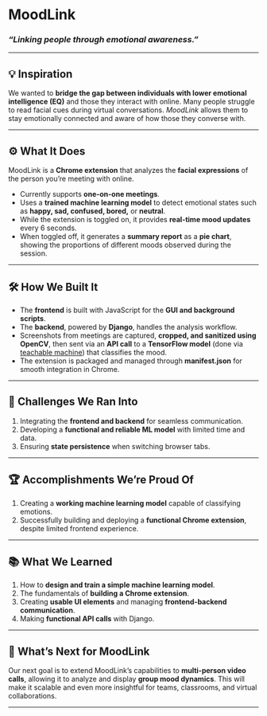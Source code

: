 # MoodLink  
### *“Linking people through emotional awareness.”*  

---

## 💡 Inspiration  
We wanted to **bridge the gap between individuals with lower emotional intelligence (EQ)** and those they interact with online. Many people struggle to read facial cues during virtual conversations. *MoodLink* allows them to stay emotionally connected and aware of how those they converse with.

---

## ⚙️ What It Does  
MoodLink is a **Chrome extension** that analyzes the **facial expressions** of the person you’re meeting with online.  

- Currently supports **one-on-one meetings**.  
- Uses a **trained machine learning model** to detect emotional states such as **happy, sad, confused, bored,** or **neutral**.  
- While the extension is toggled on, it provides **real-time mood updates** every 6 seconds.  
- When toggled off, it generates a **summary report** as a **pie chart**, showing the proportions of different moods observed during the session.

---

## 🛠️ How We Built It  
- The **frontend** is built with JavaScript for the **GUI and background scripts**.  
- The **backend**, powered by **Django**, handles the analysis workflow.  
- Screenshots from meetings are captured, **cropped, and sanitized using OpenCV**, then sent via an **API call** to a **TensorFlow model** (done via [teachable machine](https://teachablemachine.withgoogle.com/train/pose)) that classifies the mood. 
- The extension is packaged and managed through **manifest.json** for smooth integration in Chrome.

---

## 🚧 Challenges We Ran Into  
1. Integrating the **frontend and backend** for seamless communication.  
2. Developing a **functional and reliable ML model** with limited time and data.  
3. Ensuring **state persistence** when switching browser tabs.  

---

## 🏆 Accomplishments We’re Proud Of  
1. Creating a **working machine learning model** capable of classifying emotions.  
2. Successfully building and deploying a **functional Chrome extension**, despite limited frontend experience.  

---

## 📚 What We Learned  
1. How to **design and train a simple machine learning model**.  
2. The fundamentals of **building a Chrome extension**.  
3. Creating **usable UI elements** and managing **frontend-backend communication**.  
4. Making **functional API calls** with Django.  

---

## 🚀 What’s Next for MoodLink  
Our next goal is to extend MoodLink’s capabilities to **multi-person video calls**, allowing it to analyze and display **group mood dynamics**. This will make it scalable and even more insightful for teams, classrooms, and virtual collaborations.

---

